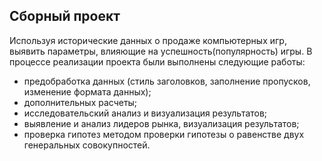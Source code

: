 ## Сборный проект
Используя исторические данных о продаже компьютерных игр, выявить параметры, влияющие на успешность(популярность) игры.
В процессе реализации проекта были выполнены следующие работы:
- предобработка данных (стиль заголовков, заполнение пропусков, изменение формата данных);
- дополнительных расчеты;
- исследовательский анализ и визуализация результатов;
- выявление и анализ лидеров рынка, визуализация результатов;
- проверка гипотез методом проверки гипотезы о равенстве двух генеральных совокупностей.
